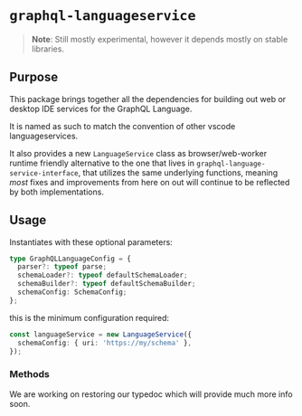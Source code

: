 # `graphql-languageservice`

> **Note**: Still mostly experimental, however it depends mostly on stable libraries.

## Purpose

This package brings together all the dependencies for building out web or desktop IDE services for the GraphQL Language.

It is named as such to match the convention of other vscode languageservices.

It also provides a new `LanguageService` class as browser/web-worker runtime friendly alternative to the one that lives in `graphql-language-service-interface`, that utilizes the same underlying functions, meaning _most_ fixes and improvements from here on out will continue to be reflected by both implementations.

## Usage

Instantiates with these optional parameters:

```ts
type GraphQLLanguageConfig = {
  parser?: typeof parse;
  schemaLoader?: typeof defaultSchemaLoader;
  schemaBuilder?: typeof defaultSchemaBuilder;
  schemaConfig: SchemaConfig;
};
```

this is the minimum configuration required:

```ts
const languageService = new LanguageService({
  schemaConfig: { uri: 'https://my/schema' },
});
```

### Methods

We are working on restoring our typedoc which will provide much more info soon.
